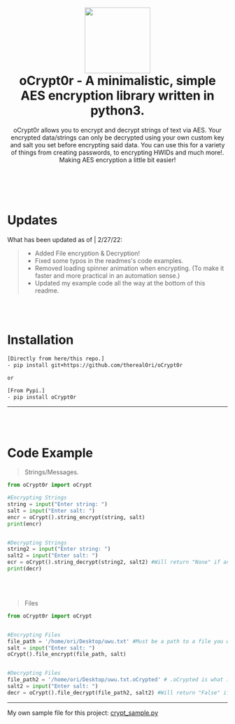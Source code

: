 <h1 align="center">
	<img src="https://cdn.discordapp.com/attachments/946797907846258799/946798556629585950/unknown.png" width="150px"><br>
    oCrypt0r - A minimalistic, simple AES encryption library written in python3.
</h1>
<p align="center">
    oCrypt0r allows you to encrypt and decrypt strings of text via AES. Your encrypted data/strings can only be decrypted using your own custom key and salt you set before encrypting said data. You can use this for a variety of things from creating passwords, to encrypting HWIDs and much more!. Making AES encryption a little bit easier!
</p>

<h1></h1>

<br />
<br />

# Updates
What has been updated as of | 2/27/22:

> - Added File encryption & Decryption!
> - Fixed some typos in the readmes's code examples.
> - Removed loading spinner animation when encrypting. (To make it faster and more practical in an automation sense.)
> - Updated my example code all the way at the bottom of this readme.

<br />
<br />

# Installation

```bash
[Directly from here/this repo.]
- pip install git+https://github.com/therealOri/oCrypt0r

or

[From Pypi.]
- pip install oCrypt0r
```
__ __

<br />
<br />

# Code Example
> Strings/Messages.
```python
from oCrypt0r import oCrypt

#Encrypting Strings
string = input("Enter string: ")
salt = input("Enter salt: ")
encr = oCrypt().string_encrypt(string, salt)
print(encr)


#Decrypting Strings
string2 = input("Enter string: ")
salt2 = input("Enter salt: ")
ecr = oCrypt().string_decrypt(string2, salt2) #Will return "None" if any errors happen.
print(decr)
```

<br />
<br />

> Files

```python
from oCrypt0r import oCrypt


#Encrypting Files
file_path = '/home/ori/Desktop/uwu.txt' #Must be a path to a file you want to encrypt.
salt = input("Enter salt: ")
oCrypt().file_encrypt(file_path, salt)


#Decrypting Files
file_path2 = '/home/ori/Desktop/uwu.txt.oCrypted' # .oCrypted is what is used to let you know that the file is encrypted.
salt2 = input("Enter salt: ")
decr = oCrypt().file_decrypt(file_path2, salt2) #Will return "False" if any errors happen.
```
__ __

My own sample file for this project: [crypt_sample.py](https://haste.powercord.dev/afakewabam.py)
